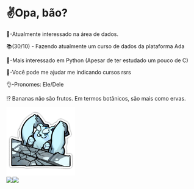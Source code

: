 <div class="flex-container">
  <div class="flex-item">
    <h1>✌️Opa, bão?</h1>
    <p>🎲-Atualmente interessado na área de dados.</p>
    <p>📚(30/10) - Fazendo atualmente um curso de dados da plataforma Ada</p>
    <p>🐍-Mais interessado em Python (Apesar de ter estudado um pouco de C)</p>
    <p>🔎-Você pode me ajudar me indicando cursos rsrs</p>
    <p>👌-Pronomes: Ele/Dele</p>
    <p> <a href="https://www.educamaisbrasil.com.br/enem/biologia/banana" style="text-decoration: none" alt="Não acredita?">⁉️ Bananas não são frutos. Em termos botânicos, são mais como ervas. </a> </p>
  </div
    [⁉️ Bananas não são frutos. Em termos botânicos, são mais como ervas. ](https://www.educamaisbrasil.com.br/enem/biologia/banana)
  <div class="flex-item">
    <img src="./volibear.gif" alt="Volibear" height="180em" width="180em">
  </div>
</div>

<div style="display: inline_block">
  <a href="https://www.linkedin.com/in/gabriel-lima-9b4431270/">
  <img height="180em" img align="left"src="https://github-readme-stats.vercel.app/api?username=sanshee2&show_icons=true&theme=tokyonight&hide=issues"/>
  <img height="180em" align="left"src="https://github-readme-stats.vercel.app/api/top-langs/?username=anuraghazra&layout=compact&theme=tokyonight"/>  
</div>

